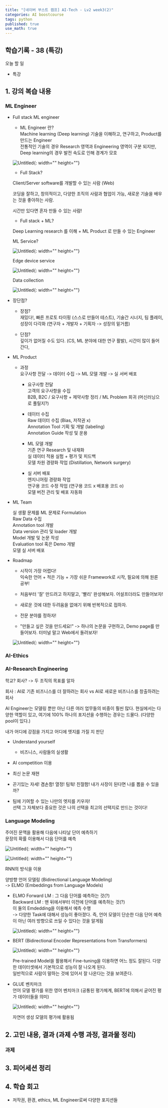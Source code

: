 ```yaml
---
title: "[네이버 부스트 캠프] AI-Tech - Lv2 week3(2)"
categories: AI boostcourse
tags: python
published: true
use_math: true
---
```


## 학습기록 - 38 (특강)

오늘 할 일

- 특강

## 1. 강의 복습 내용

### ML Engineer

- Full stack ML engineer  

  - ML Engineer 란?  
  Machine learning (Deep learning) 기술을 이해하고, 연구하고, Product를 만드는 Engineer  
  전통적인 기술의 경우 Research 영역과 Engineering 영역이 구분 되지만, Deep learning의 경우 발전 속도로 인해 경계가 모호  

  ![Untitled](/assets/images/AI-Images2/lv2_week2_2/img2.png){: width="" height=""}  

  - Full Stack?  

  Client/Server software를 개발할 수 있는 사람 (Web)  

  코딩을 잘하고, 창의적이고, 다양한 조직의 사람과 협업이 가능, 새로운 기술을 배우는 것을 좋아하는 사람.  

  시간만 있다면 혼자 만들 수 있는 사람!  

  - Full stack + ML?  

  Deep Learning research 를 이해 + ML Product 로 만들 수 있는 Engineer  

  ML Service?  

    ![Untitled](/assets/images/AI-Images2/lv2_week2_2/img3.png){: width="" height=""}  

  Edge device service  

    ![Untitled](/assets/images/AI-Images2/lv2_week2_2/img4.png){: width="" height=""}  

  Data collection  

    ![Untitled](/assets/images/AI-Images2/lv2_week2_2/img5.png){: width="" height=""}  

- 장단점?  

  - 장점?  
  재밌다!, 빠른 프로토 타이핑 (스스로 만들어 테스트), 기술간 시너지, 팀 플레이, 성장이 다각화 (연구자 + 개발자 + 기획자 -> 성장의 밑거름)  

  - 단점?  
  깊이가 없어질 수도 있다. (CS, ML 분야에 대한 연구 활발), 시간이 많이 들어간다,  

- ML Product  

  - 과정  
    요구사항 전달 -> 데이터 수집 -> ML 모델 개발 -> 실 서버 배포  

    - 요구사항 전달  
      고객의 요구사항을 수집  
      B2B, B2C / 요구사항 + 제약사항 정리 / ML Problem 회귀 (머신러닝으로 풀릴지?)  

    - 데이터 수집  
      Raw 데이터 수집 (Bias, 저작권 x)  
      Annotation Tool 기획 및 개발 (labeling)  
      Annotation Guide 작성 및 운용  

    - ML 모델 개발  
      기존 연구 Research 및 내재화  
      실 데이터 적용 실험 + 평가 및 피드백  
      모델 차원 경량화 작업 (Distillation, Network surgery)

    - 실 서버 배포  
      엔지니어링 경량화 작업  
      연구용 코드 수정 작업 (연구용 코드 x 배포용 코드 o)  
      모델 버전 관리 및 배포 자동화  

- ML Team  

  실 생활 문제를 ML 문제로 Formulation  
  Raw Data 수집  
  Annotation tool 개발  
  Data version 관리 및 loader 개발  
  Model 개발 및 논문 작성  
  Evaluation tool 혹은 Demo 개발  
  모델 실 서버 배포  

- Roadmap
  - 시작이 가장 어렵다!  
    익숙한 언어 + 적은 기능 + 가장 쉬운 Framework로 시작, 필요에 의해 원론 공부!

  - 처음부터 '잘' 만드려고 하지말고, '빨리' 완성해보자. 어설프더라도 만들어보자!

  - 새로운 것에 대한 두려움을 없애기 위해 반복적으로 접하자.  

  - 전문 분야를 정하자!

  - "만들고 싶은 것을 만드세요!" -> 하나의 논문을 구현하고, Demo page를 만들어보자. 터미널 말고 Web에서 돌려보자!

  ![Untitled](/assets/images/AI-Images2/lv2_week2_2/img6.png){: width="" height=""}  

### AI-Ethics 

### AI-Research Engineering

학교? 회사? -> 두 조직의 목표를 알자  

회사 : AI로 기존 비즈니스를 더 잘하려는 회사 vs AI로 새로운 비즈니스를 창출하려는 회사  

AI Engineer는 모델링 뿐만 아닌 다른 여러 업무들의 비중이 훨씬 많다. 현실에서는 다양한 역할이 있고, 여기에 100% 하나의 포지션을 수행하는 경우는 드물다. (다양한 pool이 있다.)  

내가 어디에 강점을 가지고 어디에 엣지를 가질 지 판단  

- Understand yourself  

  - 비즈니스, 사람들의 실생활

- AI competition 이용

- 최신 논문 재현

- 끈기있는 자세! 겸손함! 열정! 팀웍! 친절함! 내가 사장이 된다면 나를 뽑을 수 있을까?

- 팀에 기여할 수 있는 나만의 엣지를 키우자!  
선택 그 자체보다 중요한 것은 나의 선택을 최고의 선택지로 만드는 것이다!  

### Language Modeling 

주어진 문맥을 활용해 다음에 나타날 단어 예측하기  
문장의 확률 이용해서 다음 단어를 예측  

![Untitled](/assets/images/AI-Images2/lv2_week2_2/img7.png){: width="" height=""}  

![Untitled](/assets/images/AI-Images2/lv2_week2_2/img8.png){: width="" height=""}  

RNN의 방식을 이용  

양방향 언어 모델링 (Bidirectional Language Modeling)  
-> ELMO (Embeddings from Language Models)  

- ELMO
  Forward LM : 그 다음 단어를 예측하는 것(?)  
  Backward LM : 맨 뒤에서부터 이전에 단어를 예측하는 것(?)  
  이 둘의 Emdedding을 이용해서 예측 수행  
  -> 다양한 Task에 대해서 성능이 좋아졌다. 즉, 언어 모델이 단순한 다음 단어 예측이 아닌 여러 방향으로 쓰일 수 있다는 것을 알게됨  

  ![Untitled](/assets/images/AI-Images2/lv2_week2_2/img9.png){: width="" height=""}  

- BERT (Bidirectional Encoder Representations from Transformers)

  ![Untitled](/assets/images/AI-Images2/lv2_week2_2/img10.png){: width="" height=""}  

  Pre-trained Model을 활용해서 Fine-tuning을 이용하면 어느 정도 잘된다. 다양한 데이터셋에서 기본적으로 성능이 잘 나오게 된다.  
  일반적으로 사람이 말하는 것에 있어서 잘 나온다는 것을 보여준다.  

- GLUE 벤치마크  
  언어 모델 평가를 위한 영어 벤치마크 (공통된 평가체계, BERT에 의해서 굳어진 평가 데이터들을 의미)  

  ![Untitled](/assets/images/AI-Images2/lv2_week2_2/img11.png){: width="" height=""}  

  자연어 생성 모델의 평가에 활용됨  

## 2. 고민 내용, 결과 (과제 수행 과정, 결과물 정리)

### 과제

## 3. 피어세션 정리

## 4. 학습 회고

- 저작권, 환경, ethics, ML Engineer로써 다양한 포지션들

